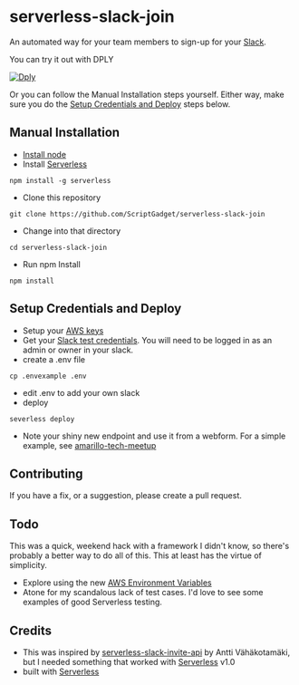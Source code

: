 # serverless-slack-join

An automated way for your team members to sign-up for your [Slack](https://slack.com).

You can try it out with DPLY

[![Dply](https://dply.co/b.svg)](https://dply.co/b/AYW59kzn)

Or you can follow the Manual Installation steps yourself. Either way, make sure you do the [Setup Credentials and Deploy](Setup-Credentials-and-Deploy) steps below.

## Manual Installation

* [Install node](https://nodejs.org/en/download/)
* Install [Serverless](https://serverless.com/)
```
npm install -g serverless
```
* Clone this repository
```
git clone https://github.com/ScriptGadget/serverless-slack-join
```
* Change into that directory
```
cd serverless-slack-join
```
* Run npm Install
```
npm install
```

## Setup Credentials and Deploy

* Setup your [AWS keys](https://serverless.com/framework/docs/providers/aws/guide/credentials/)
* Get your [Slack test credentials](https://api.slack.com/docs/oauth-test-tokens). You will need to be logged in as an admin or owner in your slack.
* create a .env file
```
cp .envexample .env
```
* edit .env to add your own slack
* deploy
```
severless deploy
```
* Note your shiny new endpoint and use it from a webform. For a simple example, see [amarillo-tech-meetup](https://github.com/ScriptGadget/amarillo-tech-meetup)

## Contributing
If you have a fix, or a suggestion, please create a pull request.

## Todo
This was a quick, weekend hack with a framework I didn't know, so there's probably a better way to do all of this. This at least has the virtue of simplicity.
* Explore using the new [AWS Environment Variables](http://docs.aws.amazon.com/lambda/latest/dg/env_variables.html)
* Atone for my scandalous lack of test cases. I'd love to see some examples of good Serverless testing.

## Credits

* This was inspired by [serverless-slack-invite-api](https://github.com/amv/serverless-slack-invite-api) by Antti Vähäkotamäki, but I needed something that worked with [Serverless](https://github.com/serverless/serverless) v1.0
* built with [Serverless](https://www.serverless.com)
